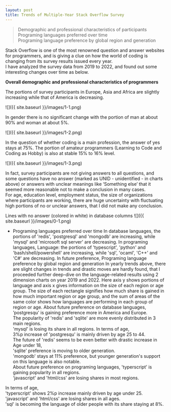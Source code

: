 ```yaml
---
layout: post
title: Trends of Multiple-Year Stack Overflow Survey
---
```


> Demographic and professional characteristics of participants  
> Programing languages preferred over time  
> Programing language preference by global region and generation

Stack Overflow is one of the most renowned question and answer websites for programmers, and is giving a clue on how the world of coding is changing from its survey results issued every year.  
I have analyzed the survey data from 2019 to 2022, and found out some interesting changes over time as below. 

**Overall demographic and professional characteristics of programmers**  

The portions of survey participants in Europe, Asia and Africa are slightly increasing while that of America is decreasing.  

![]({{ site.baseurl }}/images/1-1.png)

In gender there is no significant change with the portion of man at about 90% and woman at about 5%.  

![]({{ site.baseurl }}/images/1-2.png)

In the question of whether coding is a main profession, the answer of yes stays at 75%. The portion of amateur programmers (Learning to Code and Coding as Hobby) is also at stable 15% to 16% level.

![]({{ site.baseurl }}/images/1-3.png)

In fact, survey participants are not giving answers to all questions, and some questions have no answer (marked as UNID - unidentified - in charts above) or answers with unclear meanings like ‘Something else’ that it seemed more reasonable not to make a conclusion in many cases.  
For age, education level, employment status, the size of organizations where participants are working, there are huge uncertainty with fluctuating high portions of no or unclear answers, that I did not make any conclusion.  

Lines with no answer (colored in white) in database columns
![]({{ site.baseurl }}/images/0-1.png)

- Programing languages preferred over time
In database languages, the portions of 'redis', 'postgresql' and 'mongodb' are increasing, while 'mysql' and 'microsoft sql server' are decreasing. 
In programing languages, Language: the portions of 'typescript', 'python' and 'bash/shell/powershell'  are increasing, while 'sql', 'ocaml', 'C++' and 'C#' are  decreasing.  In future preference,
Programing language preference by global region and generation
In yearly trends above, there are slight changes in trends and drastic moves are hardly found, that I proceeded further deep-dive on the language-related results using 2 dimension charts on year 2019 and 2022.
Here axis y shows portions of language and  axis x gives information on the size of each region or age group. The size of each rectangle signifies how much share is gained in how much important region or age group, and the sum of areas of the same color shows how languages are performing in each group of region or age.
About future preference on database languages, 
’postgresqu' is gaining preference more in America and Europe.   
The popularity of 'redis' and 'sqlite' are more evenly distributed in 3 main regions.     
'mysql' is losing its share in all regions.
In terms of age,    
3%p increase of 'postgresqu' is mainly driven by age 25 to 44.    
The future of 'redis' seems to be even better with drastic increase in Age under 18,     
'sqlite' preference is moving to older generation.    
'mongodb' stays at 11% preference, but younger generation's support on this language is also notable.  
About future preference on programing languages, 
'typerscript' is gaining popularity in all regions.    
‘javascript' and 'html/css' are losing shares in most regions. 

In terms of age,    
'typerscript' shows 2%p increase mainly driven by age under 25.   
'javascript' and 'html/css' are losing shares in all ages.  
'sql' is becoming the language of older people with its share staying at 8%.
